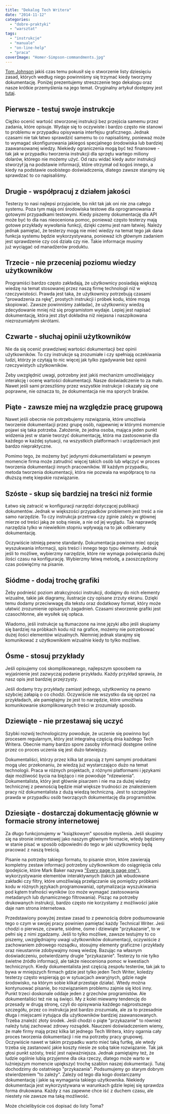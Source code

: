 ```yaml
---
title: "Dekalog Tech Writera"
date: "2014-11-12"
categories: 
  - "dobre-praktyki"
  - "warsztat"
tags: 
  - "instrukcje"
  - "manuale"
  - "on-line-help"
  - "praca"
coverImage: "Homer-Simpson-commandments.jpg"
---
```


[Tom Johnson](http://idratherbewriting.com/aboutme/) jakiś czas temu pokusił się o stworzenie listy dziesięciu zasad, których według niego powinniśmy się trzymać kiedy tworzymy dokumentację. Poniżej prezentujemy streszczenie tego dekalogu oraz nasze krótkie przemyślenia na jego temat. Oryginalny artykuł dostępny jest [tutaj](http://idratherbewriting.com/2014/06/20/10-technical-writing-principles-to-live-by/?utm_source=feedburner&utm_medium=feed&utm_campaign=Feed%3A+TomJohnson+%28I%27d+Rather+Be+Writing%29).

## Pierwsze - testuj swoje instrukcje

Ciężko ocenić wartość stworzonej instrukcji bez przejścia samemu przez zadania, które opisuje. Wydaje się to oczywiste i bardzo często nie stanowi to problemu w przypadku opisywania interfejsu graficznego. Jednak czasami nie tak łatwo sprawdzić samemu to co napisaliśmy, ponieważ może to wymagać skonfigurowania jakiegoś specjalnego środowiska lub bardziej zaawansowanej wiedzy. Niekiedy ograniczenia mogą być też finansowe - tak jak w przypadku tworzenia instrukcji dla sprzętu wartego miliony dolarów, którego nie możemy użyć. Od razu widać kiedy autor instrukcji stworzył ją na podstawie informacji, które otrzymał od kogoś innego, a kiedy na podstawie osobistego doświadczenia, dlatego zawsze starajmy się sprawdzać to co napisaliśmy.

## Drugie - współpracuj z działem jakości

Testerzy to nasi najlepsi przyjaciele, bo nikt tak jak oni nie zna całego systemu. Poza tym mają oni środowiska testowe dla oprogramowania z gotowymi przypadkami testowymi. Kiedy piszemy dokumentację dla API może być to dla nas nieoceniona pomoc, ponieważ często testerzy mają gotowe przykłady wywołania funkcji, dzięki czemu jest nam łatwiej. Należy jednak pamiętać, że testerzy mogą nie mieć wiedzy na temat tego jak dana funkcja systemu będzie wykorzystywana, ponieważ ich głównym zadaniem jest sprawdzenie czy coś działa czy nie. Takie informacje musimy już wyciągać od manadżerów produktu.

## Trzecie - nie przeceniaj poziomu wiedzy użytkowników

Programiści bardzo często zakładają, że użytkownicy posiadają większą wiedzę na temat stosowanej przez naszą firmę technologii niż w rzeczywistości. Prawda jest taka, że użytkownicy potrzebują czasami "prowadzenia za rękę", prostych instrukcji i próbek kodu, które mogą skopiować. Zawsze powinniśmy zakładać, że użytkownicy wiedzą zdecydowanie mniej niż się programistom wydaje. Lepiej jest napisać dokumentację, która jest zbyt dokładna niż niejasna i naszpikowana niezrozumiałymi skrótami.

## Czwarte - słuchaj opinii użytkowników

Nie da się ocenić prawdziwej wartości dokumentacji bez opinii użytkowników. To czy instrukcje są zrozumiałe i czy spełniają oczekiwania ludzi, którzy je czytają to nic więcej jak tylko zgadywanie bez opinii rzeczywistych użytkowników.

Żeby uwzględnić uwagi, potrzebny jest jakiś mechanizm umożliwiający interakcję i ocenę wartości dokumentacji. Nasze doświadczenie to za mało. Nawet jeśli sami przeszliśmy przez wszystkie instrukcje i okazały się one poprawne, nie oznacza to, że dokumentacja nie ma sporych braków.

## Piąte - zawsze miej na względzie pracę grupową

Nawet jeśli obecnie nie potrzebujemy rozwiązania, które umożliwia tworzenie dokumentacji przez grupę osób, najpewniej w którymś momencie pojawi się taka potrzeba. Założenie, że jedna osoba, mająca jeden punkt widzenia jest w stanie tworzyć dokumentację, która ma zastosowanie dla każdego w każdej sytuacji, na wszystkich platformach i urządzeniach jest bardzo niepraktyczne.

Pomimo tego, że możemy być jedynymi dokumentalistami w pewnym momencie firma może zatrudnić więcej takich osób lub włączyć w proces tworzenia dokumentacji innych pracowników. W każdym przypadku, metoda tworzenia dokumentacji, która nie pozwala na współpracę to na dłuższą metę kiepskie rozwiązanie.

## Szóste - skup się bardziej na treści niż formie

Łatwo się zatracić w konfiguracji narzędzi dotyczącej publikacji dokumentów. Jednak w większości przypadków problemem jest treść a nie samo narzędzie. To czy instrukcja przetrwa czy zginie zależy w głównej mierze od treści jaką ze sobą niesie, a nie od jej wyglądu. Tak naprawdę narzędzia tylko w niewielkim stopniu wpływają na to jak odbieramy dokumentację.

Oczywiście istnieją pewne standardy. Dokumentacja powinna mieć opcję wyszukwania informacji, spis treści i innego tego typu elementy. Jednak jeśli to możliwe, wybierzmy narzędzie, które nie wymaga poświęcania dużej ilości czasu na konfigurację. Wybierzmy łatwą metodę, a zaoszczędzony czas poświęćmy na pisanie.

## Siódme - dodaj trochę grafiki

Żeby podnieść poziom atrakcyjności instrukcji, dodajmy do nich elementy wizualne, takie jak diagramy, ilustracje czy opisane zrzuty ekranu. Dzięki temu dodamy przeciwwagę dla tekstu oraz dodatkowy format, który może ułatwić zrozumienie opisanych zagadnień. Czasami stworzenie grafiki jest czasochłonne, ale wysiłek się opłaca.

Wiadomo, jeśli instrukcje są tłumaczone na inne języki albo jeśli skupiamy się bardziej na próbkach kodu niż na grafice, możemy nie potrzebować dużej ilości elementów wizualnych. Niemniej jednak starajmy się komunikować z użytkownikiem wizualnie kiedy to tylko możliwe.

## Ósme - stosuj przykłady

Jeśli opisujemy coś skomplikowanego, najlepszym sposobem na wyjaśnienie jest zazwyczaj podanie przykładu. Każdy przykład sprawia, że nasz opis jest bardziej przejrzysty.

Jeśli dodamy trzy przykłady zamiast jednego, użytkownicy na pewno szybciej załapią o co chodzi. Oczywiście nie wszystko da się oprzeć na przykładach, ale pamiętajmy że jest to narzędzie, które umożliwia komunikowanie skomplikowanych treści w zrozumiały sposób.

## Dziewiąte - nie przestawaj się uczyć

Szybki rozwój technologiczny powoduje, że uczenie się powinno być procesem regularnym, który jest integralną częścią dnia każdego Tech Writera. Obecnie mamy bardzo spore zasoby informacji dostępne online przez co proces uczenia się jest dużo łatwiejszy.

Dokumentaliści, którzy przez kilka lat pracują z tymi samymi produktami mogą ulec przekonaniu, że wiedzą już wystarczająco dużo na temat technologii. Praca w różnych projektach, z różnymi platformami i językami daje możliwość bycia na biężąco i nie powoduje "rdzewienia". Dokumentalista, który jest głównie pisarzem i nie ma za dużej wiedzy technicznej z pewnością będzie miał większe trudności ze znalezieniem pracy niż dokumentalista z dużą wiedzą techniczną. Jest to szczególnie prawda w przypadku osób tworzących dokumentację dla programistów.

## Dziesiąte - dostarczaj dokumentację głównie w formacie strony internetowej

Za długo funkcjonujemy w "książkowym" sposobie myślenia. Jeśli skupimy się na stronie internetowej jako naszym głównym formacie, wtedy będziemy w stanie pisać w sposób odpowiedni do tego w jaki użytkownicy będą pracować z naszą treścią.

Pisanie na potrzeby takiego formatu, to pisanie stron, które zawierają kompletny zestaw informacji potrzebny użytkownikom do osiągnięcia celu (podejście, które Mark Baker nazywa ["Every page is page one"](http://everypageispageone.com/)), wykorzystywanie elementów interaktywnych (takich jak wbudowane zakładki czy filtry, które umożliwiają przełączanie się pomiędzy próbkami kodu w różnych językach programowania), optymalizacja wyszukiwania pod kątem trafności wyników (co może wymagać zastosowania metadanych lub dynamicznego filtrowania). Pisząc na potrzeby drukowanych instrukcji, bardzo często nie korzystamy z możliwości jakie daje nam strona internetowa.

Przedstawiony powyżej zestaw zasad to z pewnością dobre podsumowanie tego o czym w swojej pracy powinien pamiętać każdy Technical Writer. Jeśi chodzi o pierwsze, czwarte, siódme, ósme i dziewiąte "przykazanie", to w pełni się z nimi zgadzamy. Jeśli to tylko możliwe, zawsze testujmy to co piszemy, uwzględniajmy uwagi użytkowników dokumentacji, oczywiście z zachowaniem zdrowego rozsądku, stosujmy elementy graficzne i przykłady oraz nieustannie zdobywajmy nową wiedzę. Bazując na własnym doświadczeniu, potwierdzamy drugie "przykazanie". Testerzy to nie tylko świetne źródło informacji, ale także nieoceniona pomoc w kwestiach technicznych. Kiedy dokumentalista jest częścią zespołu testerów, tak jak to bywa w mniejszych firmach gdzie jest tylko jeden Tech Writer, koledzy testerzy często wspierają go w sytuacjach awaryjnych, gdzie nagle środowisko, na którym sobie klikał przestaje działać. Wtedy można kontynuować pisanie, bo rozwiązaniem problemu zajmie się ktoś inny. Punkt trzeci doskonale oddaje jeden z grzechów programistów. Ale dokumentaliści też nie są święci. My z kolei miewamy tendencję do przesady w drugą stronę, czyli do opisywania każdego najprostszego szczegółu, przez co instrukcja jest bardzo zrozumiała, ale za to przesadnie długa i miejscami irytująca dla użytkowników bardziej zaawansowanych. Trzeba znaleźć złoty środek. Jeśli chodzi o piąte "przykazanie" to również należy tutaj zachować zdrowy rozsądek. Nauczeni doświadczeniem wiemy, że małe firmy mają przez kilka lat jednego Tech Writera, który ogarnia cały proces tworzenia dokumentacji i nie ma potrzeby pracy grupowej. Oczywiście nawet w takim przypadku warto mieć taką furtkę, ale wtedy trzeba się zastanowić jakie koszty niesie ze sobą takie rozwiązanie. Tak jak głosi punkt szósty, treść jest najważniejsza. Jednak pamiętajmy też, że ludzie ogólnie lubią przyjemne dla oka rzeczy, dlatego może warto w luźniejszym momencie upiększyć trochę szablon naszej dokumentacji. Tutaj dochodzimy do ostatniego "przykazania". Podsumujemy go starym dobrym stwierdzeniem "to zależy". Zależy od tego dla kogo dostarczamy dokumentację i jakie są wymagania takiego użytkownika. Niekiedy dokumentacja jest wykorzystywana w warunkach gdzie lepiej się sprawdza forma drukowana. Każdy z nas zapewne chce iść z duchem czasu, ale niestety nie zawsze ma taką możliwość.

Może chcielibyście coś dopisać do listy Toma?
